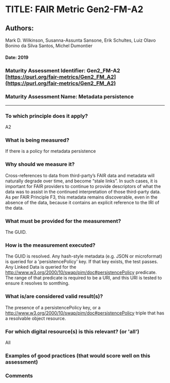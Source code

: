 # TITLE:  FAIR Metric Gen2-FM-A2

## Authors: 
Mark D. Wilkinson, Susanna-Assunta Sansone, Erik Schultes,
Luiz Olavo Bonino da Silva Santos, Michel Dumontier

#### Date: 2019


### Maturity Assessment Identifier: Gen2_FM-A2 [https://purl.org/fair-metrics/Gen2_FM_A2](https://purl.org/fair-metrics/Gen2_FM_A2)

### Maturity Assessment Name:   Metadata persistence

----

### To which principle does it apply?  
A2

### What is being measured?
If there is a policy for metadata persistence

### Why should we measure it?
Cross-references to data from third-party’s FAIR data and metadata will naturally degrade over time, and become “stale links”. In such cases, it is important for FAIR providers to continue to provide descriptors of what the data was to assist in the continued interpretation of those third-party data. As per FAIR Principle F3, this metadata remains discoverable, even in the absence of the data, because it contains an explicit reference to the IRI of the data.



### What must be provided for the measurement?
The GUID.


### How is the measurement executed?
The GUID is resolved.  Any hash-style metadata (e.g. JSON or microformat) is queried for a 'persistencePolicy' key.
If that key exists, the test passes.  Any Linked Data is queried for the http://www.w3.org/2000/10/swap/pim/doc#persistencePolicy
predicate.  The range of that predicate is required to be a URI, and this URI is tested to ensure it resolves to somthing.



### What is/are considered valid result(s)?
The presence of a persistencePolicy key, or a http://www.w3.org/2000/10/swap/pim/doc#persistencePolicy triple that
has a resolvable object resource.

### For which digital resource(s) is this relevant? (or 'all')
All

### Examples of good practices (that would score well on this assessment)


### Comments
